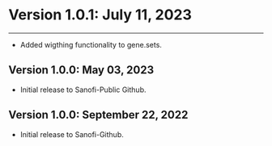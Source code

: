 # Version 1.0.1:  July 11, 2023
-------------------------------------------------------------------------------

+ Added wigthing functionality to gene.sets.


Version 1.0.0:  May 03, 2023
-------------------------------------------------------------------------------

+ Initial release to Sanofi-Public Github.


Version 1.0.0:  September 22, 2022
-------------------------------------------------------------------------------

+ Initial release to Sanofi-Github. 